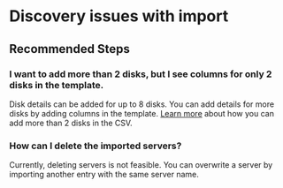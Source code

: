 <properties
    pageTitle="Discovery issues with import"
    description="Discovery issues with import"
    service="microsoft.migrate"
    resource="migrateprojects"
    authors="An-mol"
    ms.author="anvar"
    displayOrder=""
    selfHelpType="generic"
    supportTopicIds="32691006"
    resourceTags=""
    productPesIds="16348"
    cloudEnvironments="public, Fairfax"
    articleId="3a672f3a-1f25-4ba7-92f8-cecd50db4ebc"
/>

# Discovery issues with import

## **Recommended Steps**

### **I want to add more than 2 disks, but I see columns for only 2 disks in the template.**

Disk details can be added for up to 8 disks. You can add details for more disks by adding columns in the template. [Learn more](https://docs.microsoft.com/azure/migrate/tutorial-assess-import#add-multiple-disks) about how you can add more than 2 disks in the CSV.

### **How can I delete the imported servers?**

Currently, deleting servers is not feasible. You can overwrite a server by importing another entry with the same server name. 


